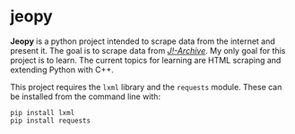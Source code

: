 # jeopy

**Jeopy** is a python project intended to scrape data from the internet and present it. The goal is to scrape data from [*J!-Archive*](http://j-archive.com/). My only goal for this project is to learn. The current topics for learning are HTML scraping and extending Python with C++.

This project requires the ```lxml``` library and the ```requests``` module. These can be installed from the command line with:

	pip install lxml
	pip install requests
